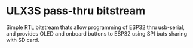 # ULX3S pass-thru bitstream

Simple RTL bitstream thats allow programming of ESP32 thru usb-serial,
and provides OLED and onboard buttons to ESP32 using SPI buts sharing
with SD card.
